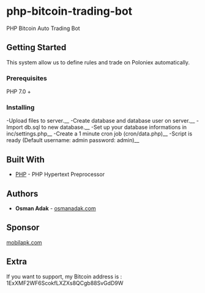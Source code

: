 # php-bitcoin-trading-bot

PHP Bitcoin Auto Trading Bot

## Getting Started

This system allow us to define rules and trade on Poloniex automatically.

### Prerequisites

PHP 7.0 +

### Installing

-Upload files to server.__
-Create database and database user on server.__
-Import db.sql to new database.__
-Set up your database informations in inc/settings.php__
-Create a 1 minute cron job (cron/data.php)__
-Script is ready (Default username: admin password: admin)__

## Built With

* [PHP](http://www.php.net/) - PHP Hypertext Preprocessor

## Authors

* **Osman Adak** - [osmanadak.com](http://osmanadak.com/)


## Sponsor

[mobilapk.com](https://mobilapk.com/)

## Extra

If you want to support, my Bitcoin address is : 1ExXMF2WF6ScokfLXZXs8QCgb88SvGdD9W
